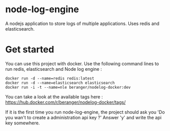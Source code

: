 # node-log-engine
A nodejs application to store logs of multiple applications. Uses redis and elasticsearch.

# Get started

You can use this project with docker. Use the following command lines to run redis, elasticsearch and Node log engine :

    docker run -d --name=redis redis:latest
    docker run -d --name=elasticsearch elasticsearch
    docker run -i -t --name=nle beranger/nodelog-docker:dev

You can take a look at the available tags here : https://hub.docker.com/r/beranger/nodelog-docker/tags/

If it is the first time you run node-log-engine, the project should ask you 'Do you wan't to create a administration api key ?'
Answer 'y' and write the api key somewhere.
